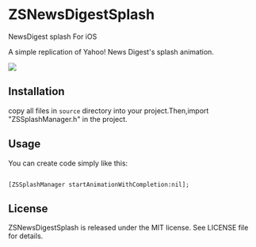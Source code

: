 # ZSNewsDigestSplash
NewsDigest splash For iOS

A simple replication of Yahoo! News Digest's splash animation.

![](https://github.com/ZakariyyaSv/ZSNewsDigestSplash.git/raw/master/demo.gif)

## Installation

copy all files in `source` directory into your project.Then,import "ZSSplashManager.h" in the project.

## Usage

You can create code simply like this:

```

[ZSSplashManager startAnimationWithCompletion:nil];

```

## License

ZSNewsDigestSplash is released under the MIT license. See LICENSE file for details.
